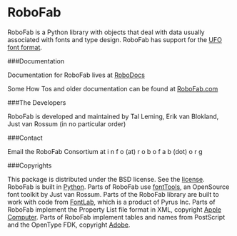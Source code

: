 RoboFab
=======
RoboFab is a Python library with objects that deal with data usually associated with fonts and type design. RoboFab has support for the [UFO font format](http://unifiedfontobject.org).

###Documentation

Documentation for RoboFab lives at [RoboDocs](http://www.robodocs.info/roboFabDocs/source/index.html)

Some How Tos and older documentation can be found at [RoboFab.com](http://robofab.com)

###The Developers

RoboFab is developed and maintained by Tal Leming, Erik van Blokland, Just van Rossum (in no particular order)

###Contact

Email the RoboFab Consortium at 
i n f o (at) r o b o f a b (dot) o r g

###Copyrights

This package is distributed under the BSD license. See the [license](LICENSE.txt). RoboFab is built in [Python](http://www.python.org). Parts of RoboFab use [fontTools](http://sourceforge.net/projects/fonttools/), an OpenSource font toolkit by Just van Rossum. Parts of the RoboFab library are built to work with code from [FontLab](http://www.fontlab.com), which is a product of Pyrus Inc. Parts of RoboFab implement the Property List file format in XML, copyright [Apple Computer](http://www.apple.com). Parts of RoboFab implement tables and names from PostScript and the OpenType FDK, copyright [Adobe](http://www.adobe.com).
